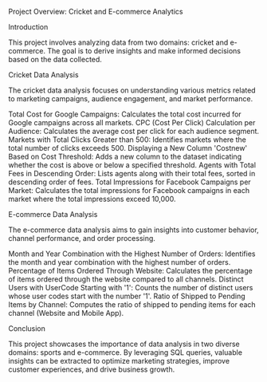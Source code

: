 Project Overview: Cricket and E-commerce Analytics

Introduction

This project involves analyzing data from two domains: cricket and e-commerce. The goal is to derive insights and make informed decisions based on the data collected.

Cricket Data Analysis

The cricket data analysis focuses on understanding various metrics related to marketing campaigns, audience engagement, and market performance.

Total Cost for Google Campaigns: Calculates the total cost incurred for Google campaigns across all markets.
CPC (Cost Per Click) Calculation per Audience: Calculates the average cost per click for each audience segment.
Markets with Total Clicks Greater than 500: Identifies markets where the total number of clicks exceeds 500.
Displaying a New Column 'Costnew' Based on Cost Threshold: Adds a new column to the dataset indicating whether the cost is above or below a specified threshold.
Agents with Total Fees in Descending Order: Lists agents along with their total fees, sorted in descending order of fees.
Total Impressions for Facebook Campaigns per Market: Calculates the total impressions for Facebook campaigns in each market where the total impressions exceed 10,000.

E-commerce Data Analysis

The e-commerce data analysis aims to gain insights into customer behavior, channel performance, and order processing.

Month and Year Combination with the Highest Number of Orders: Identifies the month and year combination with the highest number of orders.
Percentage of Items Ordered Through Website: Calculates the percentage of items ordered through the website compared to all channels.
Distinct Users with UserCode Starting with '1': Counts the number of distinct users whose user codes start with the number '1'.
Ratio of Shipped to Pending Items by Channel: Computes the ratio of shipped to pending items for each channel (Website and Mobile App).

Conclusion

This project showcases the importance of data analysis in two diverse domains: sports and e-commerce. By leveraging SQL queries, valuable insights can be extracted to optimize marketing strategies, improve customer experiences, and drive business growth.






